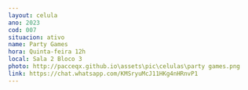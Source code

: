 ```yaml
---
layout: celula
ano: 2023
cod: 007
situacion: ativo
name: Party Games
hora: Quinta-feira 12h
local: Sala 2 Bloco 3
photo: http://pacceqx.github.io\assets\pic\celulas\party games.png
link: https://chat.whatsapp.com/KMSryuMcJ11HKg4nHRnvP1 
---
```


